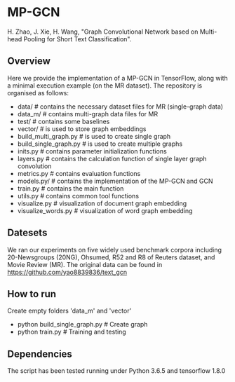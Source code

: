 # MP-GCN
H. Zhao, J. Xie, H. Wang, "Graph Convolutional Network based on Multi-head Pooling for Short Text Classification".

## Overview
Here we provide the implementation of a MP-GCN in TensorFlow, along with a minimal execution example (on the MR dataset). The repository is organised as follows:

* data/  # contains the necessary dataset files for MR (single-graph data)
* data_m/  # contains multi-graph data files for MR
* test/  # contains some baselines
* vector/  # is used to store graph embeddings
* build_multi_graph.py  # is used to create single graph
* build_single_graph.py  # is used to create multiple graphs
* inits.py  # contains parameter initialization functions
* layers.py  # contains the calculation function of single layer graph convolution
* metrics.py  # contains evaluation functions
* models.py/  # contains the implementation of the MP-GCN and GCN
* train.py  # contains the main function
* utils.py  # contains common tool functions
* visualize.py  # visualization of document graph embedding
* visualize_words.py  # visualization of word graph embedding

## Datesets
We ran our experiments on five widely used benchmark corpora including 20-Newsgroups (20NG), Ohsumed, R52 and R8 of Reuters dataset, and Movie Review (MR). The original data can be found in https://github.com/yao8839836/text_gcn

## How to run
Create empty folders 'data_m' and 'vector'
* python build_single_graph.py  # Create graph
* python train.py  # Training and testing

## Dependencies
The script has been tested running under Python 3.6.5 and tensorflow 1.8.0
